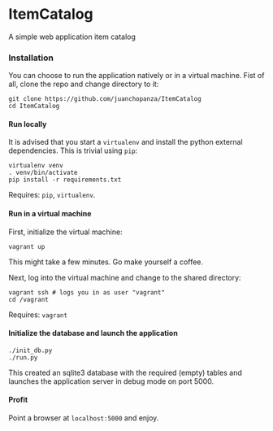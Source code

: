 # ItemCatalog
A simple web application item catalog

### Installation

You can choose to run the application natively or in a virtual machine. Fist of all,
clone the repo and change directory to it:

    git clone https://github.com/juanchopanza/ItemCatalog
    cd ItemCatalog

#### Run locally

It is advised that you start a `virtualenv` and install the python external dependencies.
This is trivial using `pip`:

    virtualenv venv
    . venv/bin/activate
    pip install -r requirements.txt

Requires: `pip`, `virtualenv`.

#### Run in a virtual machine

First, initialize the virtual machine:

    vagrant up

This might take a few minutes. Go make yourself a coffee.

Next, log into the virtual machine and change to the shared directory:

    vagrant ssh # logs you in as user "vagrant"
    cd /vagrant

Requires: `vagrant`

#### Initialize the database and launch the application

    ./init_db.py
    ./run.py

This created an sqlite3 database with the required (empty) tables and launches the
application server in debug mode on port 5000.

#### Profit

Point a browser at `localhost:5000` and enjoy.
